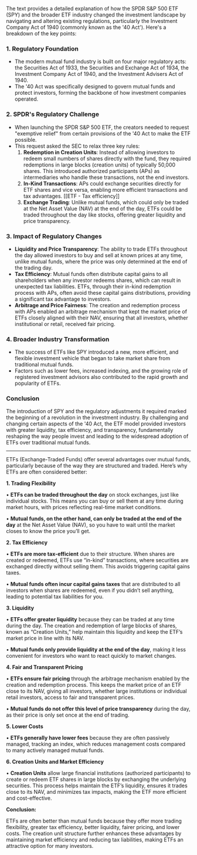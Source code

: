 
The text provides a detailed explanation of how the SPDR S&P 500 ETF (SPY) and the broader ETF industry changed the investment landscape by navigating and altering existing regulations, particularly the Investment Company Act of 1940 (commonly known as the '40 Act'). Here's a breakdown of the key points:

### 1. **Regulatory Foundation**
   - The modern mutual fund industry is built on four major regulatory acts: the Securities Act of 1933, the Securities and Exchange Act of 1934, the Investment Company Act of 1940, and the Investment Advisers Act of 1940.
   - The '40 Act was specifically designed to govern mutual funds and protect investors, forming the backbone of how investment companies operated.

### 2. **SPDR's Regulatory Challenge**
   - When launching the SPDR S&P 500 ETF, the creators needed to request "exemptive relief" from certain provisions of the '40 Act to make the ETF possible.
   - This request asked the SEC to relax three key rules:
     1. **Redemption in Creation Units**: Instead of allowing investors to redeem small numbers of shares directly with the fund, they required redemptions in large blocks (creation units) of typically 50,000 shares. This introduced authorized participants (APs) as intermediaries who handle these transactions, not the end investors.
     2. **In-Kind Transactions**: APs could exchange securities directly for ETF shares and vice versa, enabling more efficient transactions and tax advantages. [[ETF - Tax efficiency]]
     3. **Exchange Trading**: Unlike mutual funds, which could only be traded at the Net Asset Value (NAV) at the end of the day, ETFs could be traded throughout the day like stocks, offering greater liquidity and price transparency.

### 3. **Impact of Regulatory Changes**
   - **Liquidity and Price Transparency**: The ability to trade ETFs throughout the day allowed investors to buy and sell at known prices at any time, unlike mutual funds, where the price was only determined at the end of the trading day.
   - **Tax Efficiency**: Mutual funds often distribute capital gains to all shareholders when any investor redeems shares, which can result in unexpected tax liabilities. ETFs, through their in-kind redemption process with APs, often avoid these capital gains distributions, providing a significant tax advantage to investors.
   - **Arbitrage and Price Fairness**: The creation and redemption process with APs enabled an arbitrage mechanism that kept the market price of ETFs closely aligned with their NAV, ensuring that all investors, whether institutional or retail, received fair pricing.

### 4. **Broader Industry Transformation**
   - The success of ETFs like SPY introduced a new, more efficient, and flexible investment vehicle that began to take market share from traditional mutual funds.
   - Factors such as lower fees, increased indexing, and the growing role of registered investment advisors also contributed to the rapid growth and popularity of ETFs.

### **Conclusion**
The introduction of SPY and the regulatory adjustments it required marked the beginning of a revolution in the investment industry. By challenging and changing certain aspects of the '40 Act, the ETF model provided investors with greater liquidity, tax efficiency, and transparency, fundamentally reshaping the way people invest and leading to the widespread adoption of ETFs over traditional mutual funds.

---

ETFs (Exchange-Traded Funds) offer several advantages over mutual funds, particularly because of the way they are structured and traded. Here’s why ETFs are often considered better:


**1. Trading Flexibility**

• **ETFs can be traded throughout the day** on stock exchanges, just like individual stocks. This means you can buy or sell them at any time during market hours, with prices reflecting real-time market conditions.

• **Mutual funds, on the other hand, can only be traded at the end of the day** at the Net Asset Value (NAV), so you have to wait until the market closes to know the price you’ll get.


**2. Tax Efficiency**

• **ETFs are more tax-efficient** due to their structure. When shares are created or redeemed, ETFs use “in-kind” transactions, where securities are exchanged directly without selling them. This avoids triggering capital gains taxes.

• **Mutual funds often incur capital gains taxes** that are distributed to all investors when shares are redeemed, even if you didn’t sell anything, leading to potential tax liabilities for you.

  

**3. Liquidity**

  

• **ETFs offer greater liquidity** because they can be traded at any time during the day. The creation and redemption of large blocks of shares, known as “Creation Units,” help maintain this liquidity and keep the ETF’s market price in line with its NAV.

• **Mutual funds only provide liquidity at the end of the day**, making it less convenient for investors who want to react quickly to market changes.

  

**4. Fair and Transparent Pricing**

  

• **ETFs ensure fair pricing** through the arbitrage mechanism enabled by the creation and redemption process. This keeps the market price of an ETF close to its NAV, giving all investors, whether large institutions or individual retail investors, access to fair and transparent prices.

• **Mutual funds do not offer this level of price transparency** during the day, as their price is only set once at the end of trading.

  

**5. Lower Costs**

  

• **ETFs generally have lower fees** because they are often passively managed, tracking an index, which reduces management costs compared to many actively managed mutual funds.

  

**6. Creation Units and Market Efficiency**

  

• **Creation Units** allow large financial institutions (authorized participants) to create or redeem ETF shares in large blocks by exchanging the underlying securities. This process helps maintain the ETF’s liquidity, ensures it trades close to its NAV, and minimizes tax impacts, making the ETF more efficient and cost-effective.

  

**Conclusion:**

  

ETFs are often better than mutual funds because they offer more trading flexibility, greater tax efficiency, better liquidity, fairer pricing, and lower costs. The creation unit structure further enhances these advantages by maintaining market efficiency and reducing tax liabilities, making ETFs an attractive option for many investors.